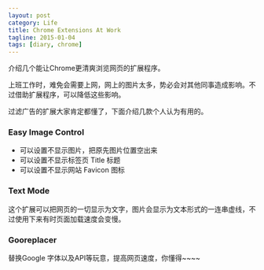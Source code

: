 ```yaml
---
layout: post
category: Life
title: Chrome Extensions At Work
tagline: 2015-01-04
tags: [diary, chrome]
---
```


介绍几个能让Chrome更清爽浏览网页的扩展程序。

<!--more-->

上班工作时，难免会需要上网，网上的图片太多，势必会对其他同事造成影响。不过借助扩展程序，可以降低这些影响。

过滤广告的扩展大家肯定都懂了，下面介绍几款个人认为有用的。

### Easy Image Control ###

- 可以设置不显示图片，把原先图片位置空出来
- 可以设置不显示标签页 Title 标题
- 可以设置不显示网站 Favicon 图标

### Text Mode ###

这个扩展可以把网页的一切显示为文字，图片会显示为文本形式的一连串虚线，不过使用下来有时页面加载速度会变慢。

### Gooreplacer ###

替换Google 字体以及API等玩意，提高网页速度，你懂得~~~~